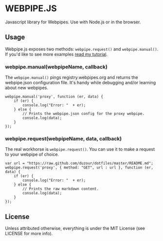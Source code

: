 # WEBPIPE.JS

Javascript library for Webpipes. Use with Node.js or in the browser.

## Usage

Webpipe.js exposes two methods: `webpipe.request()` and `webpipe.manual()`. If you'd like to see more examples [read my tutorial](http://www.dozierhudson.com/projects/webpipe.js/).

### webpipe.manual(webpipeName, callback)

The `webpipe.manual()` pings registry.webpipes.org and returns the webpipe.json  configuration file. It's handy while debugging and/or learning about new webpipes.

	webpipe.manual('proxy', function (er, data) {
		if (er) {
			console.log("Error: "  + er);
		} else {
			// Prints the webpipe.json config for the proxy webpipe.
			console.log(data);
		}
	});

### webpipe.request(webpipeName, data, callback)

The real workhorse is `webpipe.request()`. You can use it to make a request to your webpipe of choice.

	var url = "https://raw.github.com/duzour/dotfiles/master/README.md";
	webpipe.request('proxy', { method: "GET", url : url }, function (er, data) {
		if (er) {
			console.log("Error: "  + er);
		} else {
			// Prints the raw markdown content.
			console.log(data);
		}
	});

## License

Unless attributed otherwise, everything is under the MIT License (see LICENSE for more info).